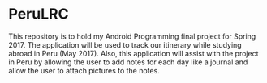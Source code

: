 # PeruLRC
This repository is to hold my Android Programming final project for Spring 2017. The application will be used to track our itinerary while studying abroad in Peru (May 2017). Also, this application will assist with the project in Peru by allowing the user to add notes for each day like a journal and allow the user to attach pictures to the notes.
